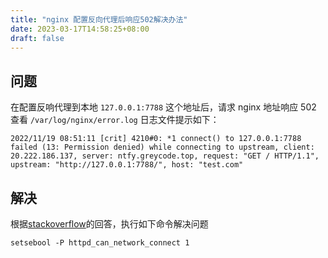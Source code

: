 ```yaml
---
title: "nginx 配置反向代理后响应502解决办法"
date: 2023-03-17T14:58:25+08:00
draft: false
---
```


## 问题

 在配置反响代理到本地 `127.0.0.1:7788` 这个地址后，请求 nginx 地址响应 502
 查看 `/var/log/nginx/error.log` 日志文件提示如下：

 ```shell
 2022/11/19 08:51:11 [crit] 4210#0: *1 connect() to 127.0.0.1:7788 failed (13: Permission denied) while connecting to upstream, client: 20.222.186.137, server: ntfy.greycode.top, request: "GET / HTTP/1.1", upstream: "http://127.0.0.1:7788/", host: "test.com"
 ```
 
 ## 解决

 根据[stackoverflow](https://stackoverflow.com/questions/23948527/13-permission-denied-while-connecting-to-upstreamnginx)的回答，执行如下命令解决问题
 
 ```shell
 setsebool -P httpd_can_network_connect 1
 ```
